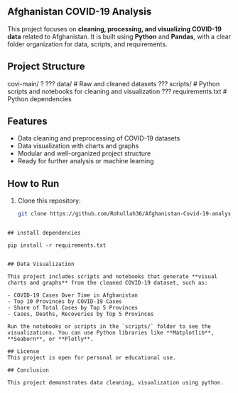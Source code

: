 ## Afghanistan COVID-19 Analysis
This project focuses on **cleaning, processing, and visualizing COVID-19 data** related to Afghanistan. It is built using **Python** and **Pandas**, with a clear folder organization for data, scripts, and requirements.  

## Project Structure
covi-main/ ? ??? data/          # Raw and cleaned datasets ??? scripts/       # Python scripts and notebooks for cleaning and visualization ??? requirements.txt # Python dependencies



## Features

- Data cleaning and preprocessing of COVID-19 datasets
- Data visualization with charts and graphs
- Modular and well-organized project structure
- Ready for further analysis or machine learning

## How to Run

1. Clone this repository:  
   ```bash
   git clone https://github.com/Rohullah36/Afghanistan-Covid-19-analysis.git
```

## install dependencies

pip install -r requirements.txt


## Data Visualization

This project includes scripts and notebooks that generate **visual charts and graphs** from the cleaned COVID-19 dataset, such as:  

- COVID-19 Cases Over Time in Afghanistan 
- Top 10 Provinces by COVID-19 Cases
- Share of Total Cases by Top 5 Provinces
- Cases, Deaths, Recoveries by Top 5 Provinces

Run the notebooks or scripts in the `scripts/` folder to see the visualizations. You can use Python libraries like **Matplotlib**, **Seaborn**, or **Plotly**.

## License
This project is open for personal or educational use.

## Conclusion

This project demonstrates data cleaning, visualization using python.

